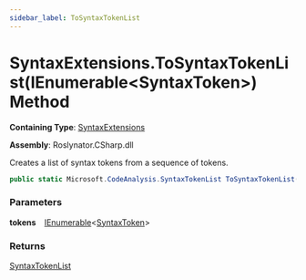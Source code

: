 ```yaml
---
sidebar_label: ToSyntaxTokenList
---
```


# SyntaxExtensions\.ToSyntaxTokenList\(IEnumerable&lt;SyntaxToken&gt;\) Method

**Containing Type**: [SyntaxExtensions](../index.md)

**Assembly**: Roslynator\.CSharp\.dll

  
Creates a list of syntax tokens from a sequence of tokens\.

```csharp
public static Microsoft.CodeAnalysis.SyntaxTokenList ToSyntaxTokenList(this System.Collections.Generic.IEnumerable<Microsoft.CodeAnalysis.SyntaxToken> tokens)
```

### Parameters

**tokens** &ensp; [IEnumerable](https://docs.microsoft.com/en-us/dotnet/api/system.collections.generic.ienumerable-1)&lt;[SyntaxToken](https://docs.microsoft.com/en-us/dotnet/api/microsoft.codeanalysis.syntaxtoken)&gt;

### Returns

[SyntaxTokenList](https://docs.microsoft.com/en-us/dotnet/api/microsoft.codeanalysis.syntaxtokenlist)

